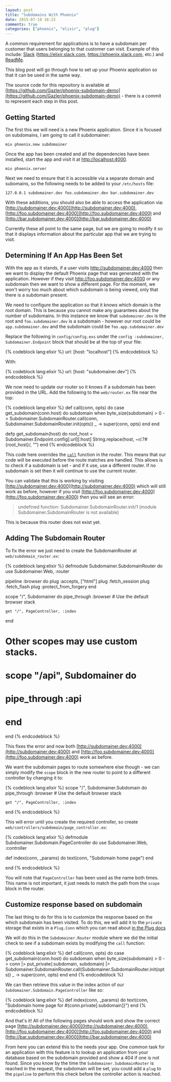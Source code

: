 ```yaml
---
layout: post
title: "Subdomains With Phoenix"
date: 2015-07-18 16:22
comments: true
categories: ["phoenix", "elixir", "plug"]
---
```


A common requirement for applications is to have a subdomain per customer that users belonging to that customer can visit. Example of this include: [Slack](https://slack.com) (https://elixir.slack.com, https://phoenix.slack.com, etc.) and [ReadMe](https://readme.io).

This blog post will go through how to set up your Phoenix application so that it can be used in the same way.

The source code for this repository is available at [https://github.com/Gazler/phoenix-subdomain-demo](https://github.com/Gazler/phoenix-subdomain-demo) - there is a commit to represent each step in this post.

## Getting Started

The first this we will need is a new Phoenix application. Since it is focused on subdomains, I am going to call it subdomainer:

    mix phoenix.new subdomainer

Once the app has been created and all the dependencies have been installed, start the app and visit it at [http://localhost:4000](http://localhost:4000).

    mix phoenix.server

Next we need to ensure that it is accessible via a separate domain and subomains, so the following needs to be added to your `/etc/hosts` file:

    127.0.0.1 subdomainer.dev foo.subdomainer.dev bar.subdomainer.dev

With these additions, you should also be able to access the application via: [http://subdomainer.dev:4000](http://subdomainer.dev:4000), [http://foo.subdomainer.dev:4000](http://foo.subdomainer.dev:4000) and [http://bar.subdomainer.dev:4000](http://bar.subdomainer.dev:4000)

Currently these all point to the same page, but we are going to modify it so that it displays information about the particular app that we are trying to visit.

## Determining If An App Has Been Set

<!-- more -->

With the app as it stands, if a user visits http://subdomainer.dev:4000 then we want to display the default Phoenix page that was generated with the application. However if they visit http://foo.subdomainer.dev:4000 or any subdomain then we want to show a different page. For the moment, we won't worry too much about which subdomain is being viewed, only that there is a subdomain present.

We need to configure the application so that it knows which domain is the root domain. This is because you cannot make any guarantees about the number of subdomains. In this instance we know that `subdomainer.dev` is the root and `foo.subdomainer.dev` is a subdomain - however our root could be `app.subdomainer.dev` and the subdomain could be `foo.app.subdomainer.dev`

Replace the following in `config/config.exs` under the `config :subdomainer, Subdomainer.Endpoint` block that should be at the top of your file:

{% codeblock lang:elixir %}
  url: [host: "localhost"]
{% endcodeblock %}

With:

{% codeblock lang:elixir %}
  url: [host: "subdomainer.dev"]
{% endcodeblock %}

We now need to update our router so it knows if a subdomain has been provided in the URL. Add the following to the `web/router.ex` file near the top:

{% codeblock lang:elixir %}
  def call(conn, opts) do
    case get_subdomain(conn.host) do
      subdomain when byte_size(subdomain) > 0 ->
        Subdomainer.SubdomainRouter.call(conn, Subdomainer.SubdomainRouter.init(opts))
      _ -> super(conn, opts)
    end
  end

  defp get_subdomain(host) do
    root_host = Subdomainer.Endpoint.config[:url][:host]
    String.replace(host, ~r/.?#{root_host}/, "")
  end
{% endcodeblock %}

This code here overrides the [`call`](https://github.com/phoenixframework/phoenix/blob/3fc98f8b18095b6d155f5afd824f7c5e24447187/lib/phoenix/router.ex#L257) function in the router. This means that our code will be executed before the route matches are handled. This allows is to check if a subdomain is set - and if it use, use a different router. If no subdomain is set then it will continue to use the current router.

You can validate that this is working by visiting [http://subdomainer.dev:4000](http://subdomainer.dev:4000) which will still work as before, however if you visit [http://foo.subdomainer.dev:4000](http://foo.subdomainer.dev:4000) then you will see an error:

 > undefined function: Subdomainer.SubdomainRouter.init/1 (module Subdomainer.SubdomainRouter is not available)

This is because this router does not exist yet.

## Adding The Subdomain Router

To fix the error we just need to create the SubdomainRouter at `web/subdomain_router.ex`:

{% codeblock lang:elixir %}
defmodule Subdomainer.SubdomainRouter do
  use Subdomainer.Web, :router

  pipeline :browser do
    plug :accepts, ["html"]
    plug :fetch_session
    plug :fetch_flash
    plug :protect_from_forgery
  end

  scope "/", Subdomainer do
    pipe_through :browser # Use the default browser stack

    get "/", PageController, :index
  end

  # Other scopes may use custom stacks.
  # scope "/api", Subdomainer do
  #   pipe_through :api
  # end
end
{% endcodeblock %}

This fixes the error and now both [http://subdomainer.dev:4000](http://subdomainer.dev:4000) and [http://foo.subdomainer.dev:4000](http://foo.subdomainer.dev:4000) work as before.

We want the subdomain pages to route somewhere else though - we can simply modify the `scope` block in the new router to point to a different controller by changing it to:

{% codeblock lang:elixir %}
  scope "/", Subdomainer.Subdomain do
    pipe_through :browser # Use the default browser stack

    get "/", PageController, :index
  end
{% endcodeblock %}

This will error until you create the required controller, so create `web/controllers/subdomain/page_controller.ex`:

{% codeblock lang:elixir %}
defmodule Subdomainer.Subdomain.PageController do
  use Subdomainer.Web, :controller

  def index(conn, _params) do
    text(conn, "Subdomain home page")
  end

end
{% endcodeblock %}

You will note that `PageController` has been used as the name both times. This name is not important, it just needs to match the path from the `scope` block in the router.

## Customize response based on subdomain

The last thing to do for this is to customize the response based on the which subdomain has been visited. To do this, we will add it to the `private` storage that exists in a `Plug.Conn` which you can read about [in the Plug docs](http://hexdocs.pm/plug/Plug.Conn.html#put_private/3)

We will do this in the `Subdomainer.Router` module where we did the initial check to see if a subdomain exists by modifying the `call` function:

{% codeblock lang:elixir %}
  def call(conn, opts) do
    case get_subdomain(conn.host) do
      subdomain when byte_size(subdomain) > 0 ->
        conn
        |> put_private(:subdomain, subdomain)
        |> Subdomainer.SubdomainRouter.call(Subdomainer.SubdomainRouter.init(opts))
      _ -> super(conn, opts)
    end
  end
{% endcodeblock %}

We can then retrieve this value in the index action of our `Subdomainer.Subdomain.PageController` like so:

{% codeblock lang:elixir %}
  def index(conn, _params) do
    text(conn, "Subdomain home page for #{conn.private[:subdomain]}")
  end
{% endcodeblock %}

And that's it! All of the following pages should work and show the correct page [http://subdomainer.dev:4000](http://subdomainer.dev:4000), [http://foo.subdomainer.dev:4000](http://foo.subdomainer.dev:4000) and [http://bar.subdomainer.dev:4000](http://bar.subdomainer.dev:4000)

From here you can extend this to the needs your app. One common task for an application with this feature is to lookup an application from your database based on the subdomain provided and show a 404 if one is not found. Since you know by the time the `Subdomainer.SubdomainRouter` is reached in the request, the subdomain will be set, you could add a `plug` to the `pipeline` to perform this check before the controller action is reached.

